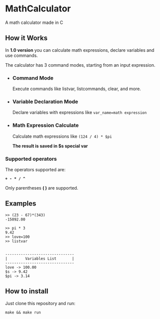 # MathCalculator
<p>A math calculator made in C</p>

## How it Works
<p>In <strong>1.0 version</strong> you can calculate math expressions, declare variables and use commands.</p>

<p>The calculator has 3 command modes, starting from an input expression.</p>

<ul>
    <li>
        <h3>Command Mode</h3>
        <p>Execute commands like listvar, listcommands, clear, and more.</p>
    </li>
    <li>
        <h3>Variable Declaration Mode</h3>
        <p>Declare variables with expressions like <code>var_name=math expression</code></p>
    </li>
    <li>
        <h3>Math Expression Calculate</h3>
        <p>Calculate math expressions like <code>(124 / 4) * $pi</code></p>
        <strong><p>The result is saved in $s special var</p></strong>
    </li>
</ul>


### Supported operators
<p>The operators supported are:</p>
 <strong><code>+ - * / ^</code></strong>

<p>Only parentheses <strong>( )</strong> are supported.</p>

## Examples

<code>>> (23 - 67)*(343)</code>
<br>
<code>-15092.00</code>
<br>

<code>>> pi * 3</code>
<br>
<code>9.42</code>
<br>
<code>>> love=100</code>
<br>
<code>>> listvar</code>
<br>
<pre><code>
-------------------------------
|        Variables List       |
-------------------------------
love -> 100.00
$s -> 9.42
$pi -> 3.14
</code></pre>

## How to install
<p>Just clone this repository and run:</p>
<code>make && make run</code>


